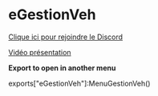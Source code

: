 # eGestionVeh

[Clique ici pour rejoindre le Discord](https://discord.gg/5dev)

[Vidéo présentation](https://youtu.be/GcRPxBwPxHc)

<p><strong>Export to open in another menu</strong></p> 
<p>exports["eGestionVeh"]:MenuGestionVeh()</p>
